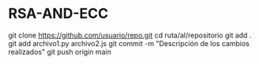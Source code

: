 # RSA-AND-ECC
git clone https://github.com/usuario/repo.git
cd ruta/al/repositorio
git add .
git add archivo1.py archivo2.js
git commit -m "Descripción de los cambios realizados"
git push origin main
